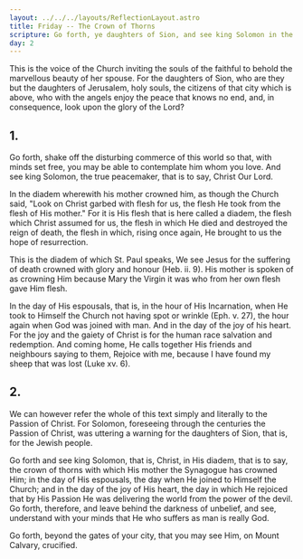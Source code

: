 ```yaml
---
layout: ../../../layouts/ReflectionLayout.astro
title: Friday -- The Crown of Thorns
scripture: Go forth, ye daughters of Sion, and see king Solomon in the diadem, wherewith his mother crowned him in the day of his espousals, and in the day of the joy of his heart.--Cant. iii. n.
day: 2
---
```


This is the voice of the Church inviting the souls of the faithful to behold the marvellous beauty of her spouse. For the daughters of Sion, who are they but the daughters of Jerusalem, holy souls, the citizens of that city which is above, who with the angels enjoy the peace that knows no end, and, in consequence, look upon the glory of the Lord?

## 1.

Go forth, shake off the disturbing commerce of this world so that, with minds set free, you may be able to contemplate him whom you love. And see king Solomon, the true peacemaker, that is to say, Christ Our Lord.

In the diadem wherewith his mother crowned him, as though the Church said, "Look on Christ garbed with flesh for us, the flesh He took from the flesh of His mother." For it is His flesh that is here called a diadem, the flesh which Christ assumed for us, the flesh in which He died and destroyed the reign of death, the flesh in which, rising once again, He brought to us the hope of resurrection.

This is the diadem of which St. Paul speaks, We see Jesus for the suffering of death crowned with glory and honour (Heb. ii. 9). His mother is spoken of as crowning Him because Mary the Virgin it was who from her own flesh gave Him flesh.

In the day of His espousals, that is, in the hour of His Incarnation, when He took to Himself the Church not having spot or wrinkle (Eph. v. 27), the hour again when God was joined with man. And in the day of the joy of his heart. For the joy and the gaiety of Christ is for the human race salvation and redemption. And coming home, He calls together His friends and neighbours saying to them, Rejoice with me, because I have found my sheep that was lost (Luke xv. 6).

## 2.

We can however refer the whole of this text simply and literally to the Passion of Christ. For Solomon, foreseeing through the centuries the Passion of Christ, was uttering a warning for the daughters of Sion, that is, for the Jewish people.

Go forth and see king Solomon, that is, Christ, in His diadem, that is to say, the crown of thorns with which His mother the Synagogue has crowned Him; in the day of His espousals, the day when He joined to Himself the Church; and in the day of the joy of His heart, the day in which He rejoiced that by His Passion He was delivering the world from the power of the devil. Go forth, therefore, and leave behind the darkness of unbelief, and see, understand with your minds that He who suffers as man is really God.

Go forth, beyond the gates of your city, that you may see Him, on Mount Calvary, crucified.
